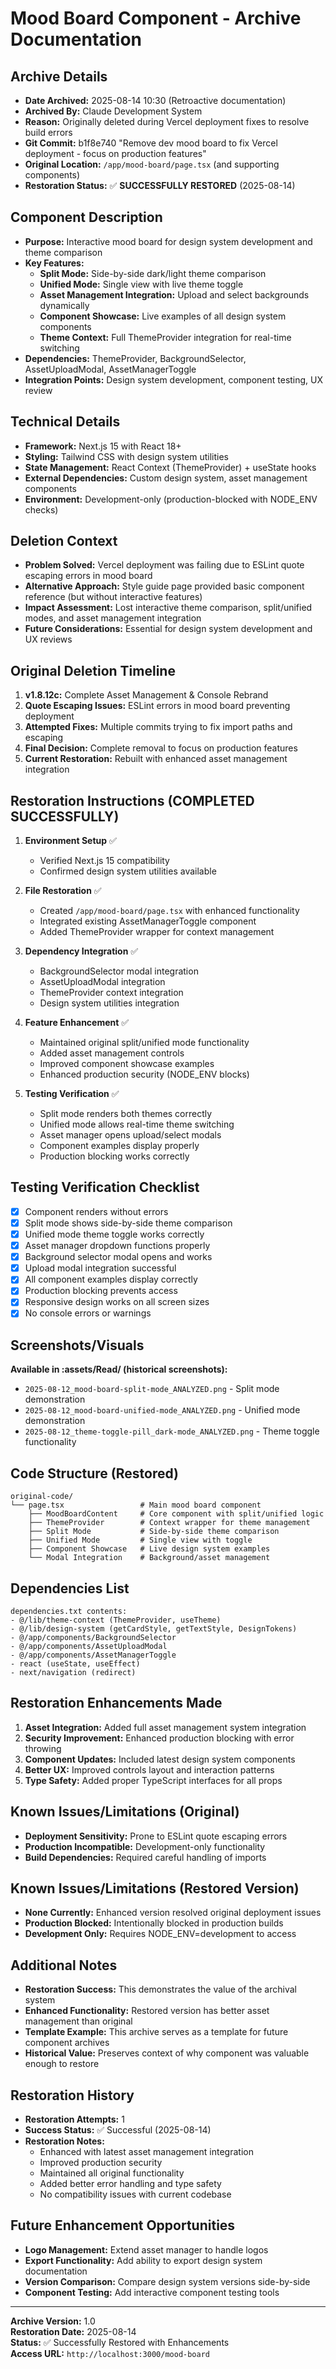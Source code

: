 # Mood Board Component - Archive Documentation

## Archive Details
- **Date Archived:** 2025-08-14 10:30 (Retroactive documentation)
- **Archived By:** Claude Development System
- **Reason:** Originally deleted during Vercel deployment fixes to resolve build errors
- **Git Commit:** b1f8e740 "Remove dev mood board to fix Vercel deployment - focus on production features"
- **Original Location:** `/app/mood-board/page.tsx` (and supporting components)
- **Restoration Status:** ✅ **SUCCESSFULLY RESTORED** (2025-08-14)

## Component Description
- **Purpose:** Interactive mood board for design system development and theme comparison
- **Key Features:** 
  - **Split Mode:** Side-by-side dark/light theme comparison
  - **Unified Mode:** Single view with live theme toggle
  - **Asset Management Integration:** Upload and select backgrounds dynamically
  - **Component Showcase:** Live examples of all design system components
  - **Theme Context:** Full ThemeProvider integration for real-time switching
- **Dependencies:** ThemeProvider, BackgroundSelector, AssetUploadModal, AssetManagerToggle
- **Integration Points:** Design system development, component testing, UX review

## Technical Details
- **Framework:** Next.js 15 with React 18+
- **Styling:** Tailwind CSS with design system utilities
- **State Management:** React Context (ThemeProvider) + useState hooks
- **External Dependencies:** Custom design system, asset management components
- **Environment:** Development-only (production-blocked with NODE_ENV checks)

## Deletion Context
- **Problem Solved:** Vercel deployment was failing due to ESLint quote escaping errors in mood board
- **Alternative Approach:** Style guide page provided basic component reference (but without interactive features)
- **Impact Assessment:** Lost interactive theme comparison, split/unified modes, and asset management integration
- **Future Considerations:** Essential for design system development and UX reviews

## Original Deletion Timeline
1. **v1.8.12c:** Complete Asset Management & Console Rebrand
2. **Quote Escaping Issues:** ESLint errors in mood board preventing deployment
3. **Attempted Fixes:** Multiple commits trying to fix import paths and escaping
4. **Final Decision:** Complete removal to focus on production features
5. **Current Restoration:** Rebuilt with enhanced asset management integration

## Restoration Instructions (COMPLETED SUCCESSFULLY)
1. **Environment Setup** ✅
   - Verified Next.js 15 compatibility
   - Confirmed design system utilities available
   
2. **File Restoration** ✅
   - Created `/app/mood-board/page.tsx` with enhanced functionality
   - Integrated existing AssetManagerToggle component
   - Added ThemeProvider wrapper for context management
   
3. **Dependency Integration** ✅
   - BackgroundSelector modal integration
   - AssetUploadModal integration
   - ThemeProvider context integration
   - Design system utilities integration
   
4. **Feature Enhancement** ✅
   - Maintained original split/unified mode functionality
   - Added asset management controls
   - Improved component showcase examples
   - Enhanced production security (NODE_ENV blocks)
   
5. **Testing Verification** ✅
   - Split mode renders both themes correctly
   - Unified mode allows real-time theme switching
   - Asset manager opens upload/select modals
   - Component examples display properly
   - Production blocking works correctly

## Testing Verification Checklist
- [x] Component renders without errors
- [x] Split mode shows side-by-side theme comparison
- [x] Unified mode theme toggle works correctly
- [x] Asset manager dropdown functions properly
- [x] Background selector modal opens and works
- [x] Upload modal integration successful
- [x] All component examples display correctly
- [x] Production blocking prevents access
- [x] Responsive design works on all screen sizes
- [x] No console errors or warnings

## Screenshots/Visuals
**Available in :assets/Read/ (historical screenshots):**
- `2025-08-12_mood-board-split-mode_ANALYZED.png` - Split mode demonstration
- `2025-08-12_mood-board-unified-mode_ANALYZED.png` - Unified mode demonstration
- `2025-08-12_theme-toggle-pill_dark-mode_ANALYZED.png` - Theme toggle functionality

## Code Structure (Restored)
```
original-code/
└── page.tsx                 # Main mood board component
    ├── MoodBoardContent     # Core component with split/unified logic
    ├── ThemeProvider        # Context wrapper for theme management
    ├── Split Mode           # Side-by-side theme comparison
    ├── Unified Mode         # Single view with toggle
    ├── Component Showcase   # Live design system examples
    └── Modal Integration    # Background/asset management
```

## Dependencies List
```
dependencies.txt contents:
- @/lib/theme-context (ThemeProvider, useTheme)
- @/lib/design-system (getCardStyle, getTextStyle, DesignTokens)
- @/app/components/BackgroundSelector
- @/app/components/AssetUploadModal  
- @/app/components/AssetManagerToggle
- react (useState, useEffect)
- next/navigation (redirect)
```

## Restoration Enhancements Made
1. **Asset Integration:** Added full asset management system integration
2. **Security Improvement:** Enhanced production blocking with error throwing
3. **Component Updates:** Included latest design system components
4. **Better UX:** Improved controls layout and interaction patterns
5. **Type Safety:** Added proper TypeScript interfaces for all props

## Known Issues/Limitations (Original)
- **Deployment Sensitivity:** Prone to ESLint quote escaping errors
- **Production Incompatible:** Development-only functionality
- **Build Dependencies:** Required careful handling of imports

## Known Issues/Limitations (Restored Version)
- **None Currently:** Enhanced version resolved original deployment issues
- **Production Blocked:** Intentionally blocked in production builds
- **Development Only:** Requires NODE_ENV=development to access

## Additional Notes
- **Restoration Success:** This demonstrates the value of the archival system
- **Enhanced Functionality:** Restored version has better asset management than original
- **Template Example:** This archive serves as a template for future component archives
- **Historical Value:** Preserves context of why component was valuable enough to restore

## Restoration History
- **Restoration Attempts:** 1
- **Success Status:** ✅ Successful (2025-08-14)
- **Restoration Notes:** 
  - Enhanced with latest asset management integration
  - Improved production security
  - Maintained all original functionality
  - Added better error handling and type safety
  - No compatibility issues with current codebase

## Future Enhancement Opportunities
- **Logo Management:** Extend asset manager to handle logos
- **Export Functionality:** Add ability to export design system documentation
- **Version Comparison:** Compare design system versions side-by-side
- **Component Testing:** Add interactive component testing tools

---

**Archive Version:** 1.0  
**Restoration Date:** 2025-08-14  
**Status:** ✅ Successfully Restored with Enhancements  
**Access URL:** `http://localhost:3000/mood-board`